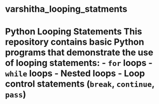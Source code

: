# varshitha_looping_statments
# Python Looping Statements  This repository contains basic Python programs that demonstrate the use of looping statements:  - `for` loops - `while` loops - Nested loops - Loop control statements (`break`, `continue`, `pass`)  
